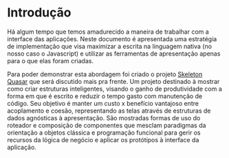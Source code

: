 # Introdução

Há algum tempo que temos amadurecido a maneira de trabalhar com a interface das aplicações. Neste documento é apresentada uma estratégia de implementação que visa maximizar a escrita na linguagem nativa \(no nosso caso o Javascript\) e utilizar as ferramentas de apresentação apenas para o que elas foram criadas.

Para poder demonstrar esta abordagem foi criado o projeto [Skeleton Quasar](https://github.com/xprototype/skeleton-quasar) que será discutido mais pra frente. Um projeto destinado à mostrar como criar estruturas inteligentes, visando o ganho de produtividade com a forma em que é escrito e reduzir o tempo gasto com manutenção de código. Seu objetivo é manter um custo x benefício vantajoso entre acoplamento e coesão, representando as telas através de estruturas de dados agnósticas à apresentação. São mostradas formas de uso do roteador e composição de componentes que mesclam paradigmas da orientação a objetos clássica e programação funcional para gerir os recursos da lógica de negócio e aplicar os protótipos à interface da aplicação.

